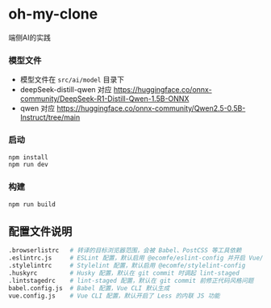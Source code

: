 # oh-my-clone

端侧AI的实践

### 模型文件

- 模型文件在 `src/ai/model` 目录下
- deepSeek-distill-qwen 对应 https://huggingface.co/onnx-community/DeepSeek-R1-Distill-Qwen-1.5B-ONNX
- qwen 对应 https://huggingface.co/onnx-community/Qwen2.5-0.5B-Instruct/tree/main


### 启动

```sh
npm install
npm run dev
```

### 构建

```sh
npm run build
```

## 配置文件说明

```sh
.browserlistrc   # 转译的目标浏览器范围，会被 Babel、PostCSS 等工具依赖
.eslintrc.js     # ESLint 配置，默认启用 @ecomfe/eslint-config 并开启 Vue/TS 支持
.stylelintrc     # Stylelint 配置，默认启用 @ecomfe/stylelint-config
.huskyrc         # Husky 配置，默认在 git commit 时调起 lint-staged
.lintstagedrc    # lint-staged 配置，默认在 git commit 前修正代码风格问题
babel.config.js  # Babel 配置，Vue CLI 默认生成
vue.config.js    # Vue CLI 配置，默认开启了 Less 的内联 JS 功能
```
